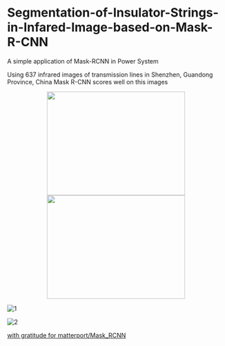 # Segmentation-of-Insulator-Strings-in-Infared-Image-based-on-Mask-R-CNN

A simple application of  Mask-RCNN in Power System

Using 637 infrared  images of transmission lines in Shenzhen, Guandong Province, China
Mask R-CNN scores well on this images
<div align=center><img width="320" height="240" src="https://user-images.githubusercontent.com/20104438/54264308-c3e90d80-45ad-11e9-9804-22d40f4ce362.jpg"/></div>

<div align=center><img width="320" height="240" src="https://user-images.githubusercontent.com/20104438/54264330-cc414880-45ad-11e9-96be-8bed8fc95077.jpg"/></div>

![1](https://user-images.githubusercontent.com/20104438/54264364-e0854580-45ad-11e9-8183-aa752a0364d7.png)

![2](https://user-images.githubusercontent.com/20104438/54264352-d5cab080-45ad-11e9-9913-d76a89b09e35.png)

[with gratitude for matterport/Mask_RCNN](https://github.com/matterport/Mask_RCNN)
